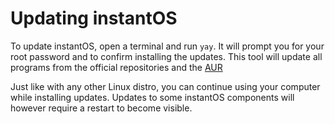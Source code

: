 # Updating instantOS

To update instantOS, open a terminal and run ```yay```.  It will prompt you for
your root password and to confirm installing the updates.  This tool will
update all programs from the official repositories and the
[AUR](https://aur.archlinux.org)

Just like with any other Linux distro, you can continue using your computer
while installing updates.  Updates to some instantOS components will however
require a restart to become visible.
